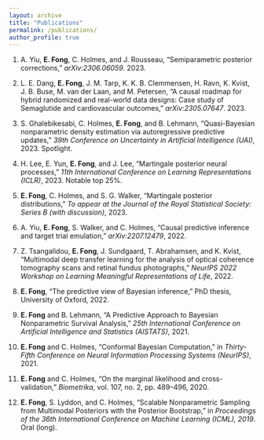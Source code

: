 ```yaml
---
layout: archive
title: "Publications"
permalink: /publications/
author_profile: true
---
```


1. A. Yiu, **E. Fong**, C. Holmes, and J. Rousseau, “Semiparametric posterior corrections,” *arXiv:2306.06059*. 2023.

1. L. E. Dang, **E. Fong**, J. M. Tarp, K. K. B. Clemmensen, H. Ravn, K. Kvist, J. B. Buse, M. van der Laan, and M. Petersen, “A causal roadmap for hybrid randomized and real-world data designs: Case study of Semaglutide and cardiovascular outcomes,” *arXiv:2305.07647*. 2023.
1. S. Ghalebikesabi, C. Holmes, **E. Fong**, and B. Lehmann, “Quasi-Bayesian nonparametric density estimation via autoregressive predictive updates,” *39th Conference on Uncertainty in Artificial Intelligence (UAI)*, 2023. Spotlight.
1. H. Lee, E. Yun, **E. Fong**, and J. Lee, “Martingale posterior neural processes,” *11th International Conference on Learning Representations (ICLR)*, 2023. Notable top 25%.
1. **E. Fong**, C. Holmes, and S. G. Walker, “Martingale posterior distributions,” *To appear at the Journal of the Royal Statistical Society: Series B (with discussion)*, 2023.
1. A. Yiu, **E. Fong**, S. Walker, and C. Holmes, “Causal predictive inference and target trial emulation,” *arXiv:2207.12479*, 2022.
1. Z. Tsangalidou, **E. Fong**, J. Sundgaard, T. Abrahamsen, and K. Kvist, “Multimodal deep transfer learning for the analysis of optical coherence tomography scans and retinal fundus photographs,” *NeurIPS 2022 Workshop on Learning Meaningful Representations of Life*, 2022.
1. **E. Fong**, “The predictive view of Bayesian inference,” PhD thesis, University of Oxford, 2022.
1. **E. Fong** and B. Lehmann, “A Predictive Approach to Bayesian Nonparametric Survival Analysis,” *25th International Conference on Artificial Intelligence and Statistics (AISTATS)*, 2021.
1. **E. Fong** and C. Holmes, “Conformal Bayesian Computation,” in *Thirty-Fifth Conference on Neural Information Processing Systems (NeurIPS)*, 2021.
1. **E. Fong** and C. Holmes, “On the
marginal likelihood and cross-validation,” *Biometrika*, vol. 107, no. 2, pp. 489–496, 2020.
1. **E. Fong**, S. Lyddon, and C. Holmes, “Scalable Nonparametric Sampling from Multimodal
Posteriors with the Posterior Bootstrap,” in *Proceedings of the
36th International Conference on Machine
Learning (ICML), 2019*. Oral (long).





